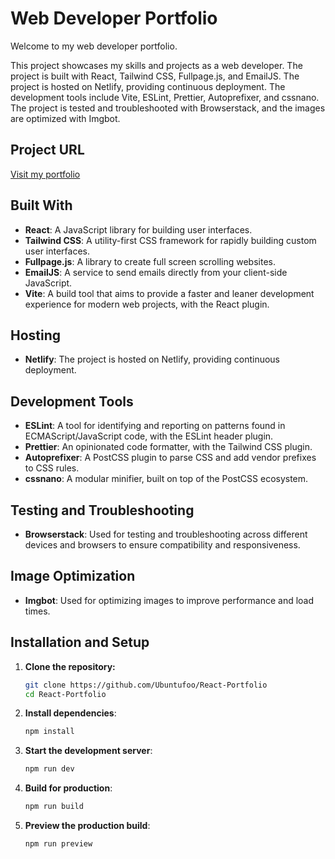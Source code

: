 # Web Developer Portfolio

Welcome to my web developer portfolio.

This project showcases my skills and projects as a web developer. The project is built with React, Tailwind CSS, Fullpage.js, and EmailJS. The project is hosted on Netlify, providing continuous deployment. The development tools include Vite, ESLint, Prettier, Autoprefixer, and cssnano. The project is tested and troubleshooted with Browserstack, and the images are optimized with Imgbot.

## Project URL

[Visit my portfolio](https://timmurphywebdev.netlify.app/#Intro)

## Built With

- **React**: A JavaScript library for building user interfaces.
- **Tailwind CSS**: A utility-first CSS framework for rapidly building custom user interfaces.
- **Fullpage.js**: A library to create full screen scrolling websites.
- **EmailJS**: A service to send emails directly from your client-side JavaScript.
- **Vite**: A build tool that aims to provide a faster and leaner development experience for modern web projects, with the React plugin.

## Hosting

- **Netlify**: The project is hosted on Netlify, providing continuous deployment.

## Development Tools

- **ESLint**: A tool for identifying and reporting on patterns found in ECMAScript/JavaScript code, with the ESLint header plugin.
- **Prettier**: An opinionated code formatter, with the Tailwind CSS plugin.
- **Autoprefixer**: A PostCSS plugin to parse CSS and add vendor prefixes to CSS rules.
- **cssnano**: A modular minifier, built on top of the PostCSS ecosystem.

## Testing and Troubleshooting

- **Browserstack**: Used for testing and troubleshooting across different devices and browsers to ensure compatibility and responsiveness.

## Image Optimization

- **Imgbot**: Used for optimizing images to improve performance and load times.

## Installation and Setup

1. **Clone the repository:**

   ```sh
   git clone https://github.com/Ubuntufoo/React-Portfolio
   cd React-Portfolio
   ```

2. **Install dependencies**:

   ```bash
   npm install
   ```

3. **Start the development server**:

   ```bash
   npm run dev
   ```

4. **Build for production**:

   ```bash
   npm run build
   ```

5. **Preview the production build**:
   ```bash
   npm run preview
   ```
